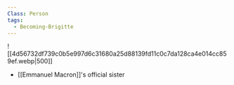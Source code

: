 ```yaml
---
Class: Person
tags:
  - Becoming-Brigitte
---
```

![[4d56732df739c0b5e997d6c31680a25d88139fd11c0c7da128ca4e014cc859ef.webp|500]]
- [[Emmanuel Macron]]'s official sister